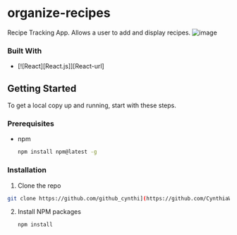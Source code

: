 # organize-recipes
Recipe Tracking App. Allows a user to add and display recipes.
![image](https://github.com/CynthiaWeaver-Jeannine/organize-recipes/assets/132491873/2de7a627-18e6-43c4-8cbf-44c3a7d39df9)

### Built With
* [![React][React.js]][React-url]

## Getting Started

To get a local copy up and running, start with these steps.

### Prerequisites
* npm
  ```sh
  npm install npm@latest -g
  ```

### Installation
1.  Clone the repo
   ```sh
  git clone https://github.com/github_cynthi](https://github.com/CynthiaWeaver-Jeannine/flashcard-o-matic.git
   ```
2. Install NPM packages
   ```sh
   npm install
   ```

  
